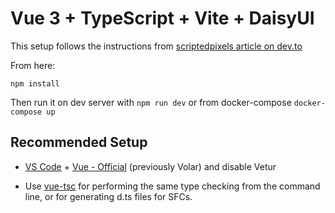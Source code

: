 # Vue 3 + TypeScript + Vite + DaisyUI

This setup follows the instructions from [scriptedpixels article on dev.to](https://dev.to/scriptedpixels/setting-up-daisyui-tailwind-vue-and-vite-3k7e)

From here:
```
npm install
```


Then run it on dev server with `npm run dev` or from docker-compose `docker-compose up`

## Recommended Setup

- [VS Code](https://code.visualstudio.com/) + [Vue - Official](https://marketplace.visualstudio.com/items?itemName=Vue.volar) (previously Volar) and disable Vetur

- Use [vue-tsc](https://github.com/vuejs/language-tools/tree/master/packages/tsc) for performing the same type checking from the command line, or for generating d.ts files for SFCs.
